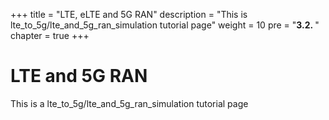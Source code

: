+++
title = "LTE, eLTE and 5G RAN"
description = "This is lte_to_5g/lte_and_5g_ran_simulation tutorial page"
weight = 10 
pre = "<b>3.2. </b>"
chapter = true
+++

# LTE and 5G RAN

This is a lte_to_5g/lte_and_5g_ran_simulation tutorial page

